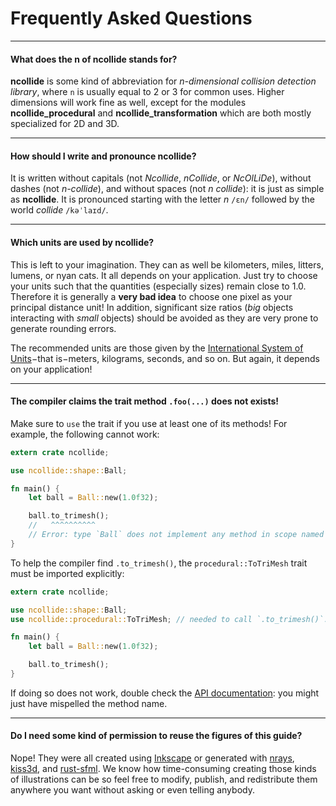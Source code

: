 # Frequently Asked Questions

--------

#### What does the **n** of **ncollide** stands for?

**ncollide** is some kind of abbreviation for _n-dimensional collision
detection library_, where `n` is usually equal to 2 or 3 for common uses.
Higher dimensions will work fine as well, except for the modules
**ncollide_procedural** and **ncollide_transformation** which are both mostly
specialized for 2D and 3D.

--------

#### How should I write and pronounce **ncollide**?

It is written without capitals (not _Ncollide_, _nCollide_, or _NcOlLiDe_),
without dashes (not _n-collide_), and without spaces (not _n collide_): it is
just as simple as **ncollide**. It is pronounced starting with the letter _n_
`/ɛn/` followed by the world _collide_ `/kəˈlaɪd/`.

--------

#### Which units are used by **ncollide**?

This is left to your imagination. They can as well be kilometers, miles,
litters, lumens, or nyan cats. It all depends on your application. Just try to
choose your units such that the quantities (especially sizes) remain close
to 1.0. Therefore it is generally a **very bad idea** to choose one pixel as
your principal distance unit! In addition, significant size ratios (_big_
objects interacting with _small_ objects) should be avoided as they are very
prone to generate rounding errors.

The recommended units are those given by the [International System of
Units](http://en.wikipedia.org/wiki/International_System_of_Units)−that
is−meters, kilograms, seconds, and so on. But again, it depends on your
application!

--------

#### The compiler claims the trait method `.foo(...)` does not exists!

Make sure to `use` the trait if you use at least one of its methods! For
example, the following cannot work:


```rust
extern crate ncollide;

use ncollide::shape::Ball;

fn main() {
    let ball = Ball::new(1.0f32);

    ball.to_trimesh();
    //   ^^^^^^^^^^
    // Error: type `Ball` does not implement any method in scope named `to_trimesh`.
}
```

To help the compiler find `.to_trimesh()`, the `procedural::ToTriMesh` trait
must be imported explicitly:

```rust
extern crate ncollide;

use ncollide::shape::Ball;
use ncollide::procedural::ToTriMesh; // needed to call `.to_trimesh()`.

fn main() {
    let ball = Ball::new(1.0f32);

    ball.to_trimesh();
}
```

If doing so does not work, double check the [API
documentation](../doc/ncollide): you might just have mispelled
the method name.

--------

#### Do I need some kind of permission to reuse the figures of this guide?

Nope! They were all created using [Inkscape](http://www.inkscape.org/) or
generated with [nrays](http://github.com/sebcrozet/nrays),
[kiss3d](http://github.com/sebcrozet/kiss3d), and
[rust-sfml](http://github.com/JeremyLetang/rust-sfml). We know how
time-consuming creating those kinds of illustrations can be so feel free to
modify, publish, and redistribute them anywhere you want without asking or even
telling anybody.
